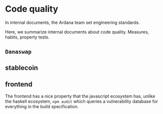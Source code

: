 # Code quality

In internal documents, the Ardana team set engineering standards.

Here, we summarize internal documents about code quality. Measures, habits, property tests. 



## `Danaswap`

## stablecoin

## frontend

The frontend has a nice property that the javascript ecosystem has, unlike the haskell ecosystem, `npm audit` which queries a vulnerability database for everything in the build specification. 

